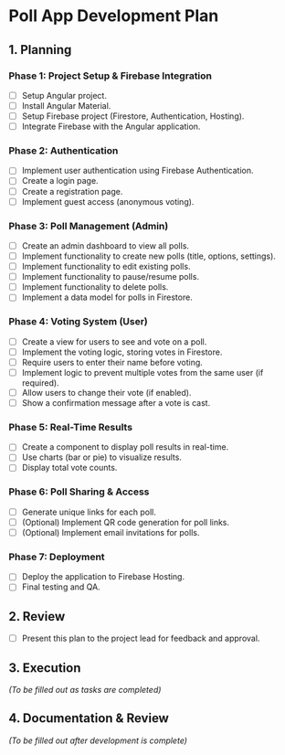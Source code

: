 # Poll App Development Plan

## 1. Planning

### Phase 1: Project Setup & Firebase Integration

- [ ] Setup Angular project.
- [ ] Install Angular Material.
- [ ] Setup Firebase project (Firestore, Authentication, Hosting).
- [ ] Integrate Firebase with the Angular application.

### Phase 2: Authentication

- [ ] Implement user authentication using Firebase Authentication.
- [ ] Create a login page.
- [ ] Create a registration page.
- [ ] Implement guest access (anonymous voting).

### Phase 3: Poll Management (Admin)

- [ ] Create an admin dashboard to view all polls.
- [ ] Implement functionality to create new polls (title, options, settings).
- [ ] Implement functionality to edit existing polls.
- [ ] Implement functionality to pause/resume polls.
- [ ] Implement functionality to delete polls.
- [ ] Implement a data model for polls in Firestore.

### Phase 4: Voting System (User)

- [ ] Create a view for users to see and vote on a poll.
- [ ] Implement the voting logic, storing votes in Firestore.
- [ ] Require users to enter their name before voting.
- [ ] Implement logic to prevent multiple votes from the same user (if required).
- [ ] Allow users to change their vote (if enabled).
- [ ] Show a confirmation message after a vote is cast.

### Phase 5: Real-Time Results

- [ ] Create a component to display poll results in real-time.
- [ ] Use charts (bar or pie) to visualize results.
- [ ] Display total vote counts.

### Phase 6: Poll Sharing & Access

- [ ] Generate unique links for each poll.
- [ ] (Optional) Implement QR code generation for poll links.
- [ ] (Optional) Implement email invitations for polls.

### Phase 7: Deployment

- [ ] Deploy the application to Firebase Hosting.
- [ ] Final testing and QA.

## 2. Review

- [ ] Present this plan to the project lead for feedback and approval.

## 3. Execution

*(To be filled out as tasks are completed)*

## 4. Documentation & Review

*(To be filled out after development is complete)*
